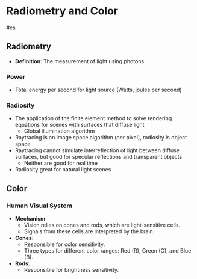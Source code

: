 # Radiometry and Color
#cs 

## Radiometry 

- **Definition**: The measurement of light using photons.

### Power

- Total energy per second for light source (Watts, joules per second)


### Radiosity

- The application of the finite element method to solve rendering equations for scenes with surfaces that diffuse light
	- Global illumination algorithm
- Raytracing is an image space algorithm (per pixel), radiosity is object space
- Raytracing cannot simulate interreflection of light between diffuse surfaces, but good for specular reflections and transparent objects
	- Neither are good for real time
- Radiosity great for natural light scenes

## Color

### Human Visual System

- **Mechanism**:
  - Vision relies on cones and rods, which are light-sensitive cells.
  - Signals from these cells are interpreted by the brain.
- **Cones**:
  - Responsible for color sensitivity.
  - Three types for different color ranges: Red (R), Green (G), and Blue (B).
- **Rods**:
  - Responsible for brightness sensitivity.